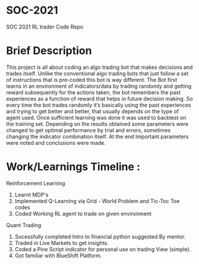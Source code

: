 # SOC-2021
SOC 2021 RL trader Code Repo

# Brief Description

This project is all about coding an algo trading bot that makes decisions and trades itself. Unlike the conventional algo trading bots that just follow a set of instructions that is pre-coded this bot is way different. The Bot first learns in an environment of indicators/data by trading randomly and getting reward subsequently for the actions taken, the bot remembers the past experiences as a function of reward that helps in future decision making. So every time the bot trades randomly it’s basically using the past experiences and trying to get better and better, that usually depends on the type of agent used. Once sufficient learning was done it was used to backtest on the training set. Depending on the results obtained some parameters were changed to get optimal performance by trial and errors, sometimes changing the indicator combination itself. At the end Important parameters were noted and conclusions were made.

# Work/Learnings Timeline :

Reinforcement Learning 
1. Learnt MDP's 
2. Implemented Q-Learning via Grid - World Problem and Tic-Toc Toe codes
3. Coded Working RL agent to trade on given environment

Quant Trading

1. Sucessfully completed Intro to financial python suggested By mentor.
2. Traded in Live Markets to get insights.
3. Coded a Pine Script indicator for personal use on trading View (simple).
4. Got familiar with BlueShift Platform. 






